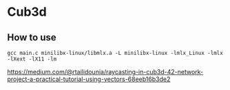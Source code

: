 # Cub3d
## How to use  
```
gcc main.c minilibx-linux/libmlx.a -L minilibx-linux -lmlx_Linux -lmlx -lXext -lX11 -lm
```
https://medium.com/@rtailidounia/raycasting-in-cub3d-42-network-project-a-practical-tutorial-using-vectors-68eeb16b3de2

